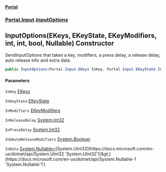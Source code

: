 #### [Portal](index.md 'index')
### [Portal.Input](Portal.Input.md 'Portal.Input').[InputOptions](InputOptions.md 'Portal.Input.InputOptions')

## InputOptions(EKeys, EKeyState, EKeyModifiers, int, int, bool, Nullable<uint>) Constructor

SendInputOptions that takes a key, modifiers, a press delay, a release delay, auto release info and extra data.

```csharp
public InputOptions(Portal.Input.EKeys InKey, Portal.Input.EKeyState InKeyState=Portal.Input.EKeyState.Up|Portal.Input.EKeyState.Down, Portal.Input.EKeyModifiers InModifiers=Portal.Input.EKeyModifiers.None, int InReleaseDelay=0, int InPressDelay=0, bool InbAutoReleaseModifiers=true, System.Nullable<uint> InData=null);
```
#### Parameters

<a name='Portal.Input.InputOptions.InputOptions(Portal.Input.EKeys,Portal.Input.EKeyState,Portal.Input.EKeyModifiers,int,int,bool,System.Nullable_uint_).InKey'></a>

`InKey` [EKeys](EKeys.md 'Portal.Input.EKeys')

<a name='Portal.Input.InputOptions.InputOptions(Portal.Input.EKeys,Portal.Input.EKeyState,Portal.Input.EKeyModifiers,int,int,bool,System.Nullable_uint_).InKeyState'></a>

`InKeyState` [EKeyState](EKeyState.md 'Portal.Input.EKeyState')

<a name='Portal.Input.InputOptions.InputOptions(Portal.Input.EKeys,Portal.Input.EKeyState,Portal.Input.EKeyModifiers,int,int,bool,System.Nullable_uint_).InModifiers'></a>

`InModifiers` [EKeyModifiers](EKeyModifiers.md 'Portal.Input.EKeyModifiers')

<a name='Portal.Input.InputOptions.InputOptions(Portal.Input.EKeys,Portal.Input.EKeyState,Portal.Input.EKeyModifiers,int,int,bool,System.Nullable_uint_).InReleaseDelay'></a>

`InReleaseDelay` [System.Int32](https://docs.microsoft.com/en-us/dotnet/api/System.Int32 'System.Int32')

<a name='Portal.Input.InputOptions.InputOptions(Portal.Input.EKeys,Portal.Input.EKeyState,Portal.Input.EKeyModifiers,int,int,bool,System.Nullable_uint_).InPressDelay'></a>

`InPressDelay` [System.Int32](https://docs.microsoft.com/en-us/dotnet/api/System.Int32 'System.Int32')

<a name='Portal.Input.InputOptions.InputOptions(Portal.Input.EKeys,Portal.Input.EKeyState,Portal.Input.EKeyModifiers,int,int,bool,System.Nullable_uint_).InbAutoReleaseModifiers'></a>

`InbAutoReleaseModifiers` [System.Boolean](https://docs.microsoft.com/en-us/dotnet/api/System.Boolean 'System.Boolean')

<a name='Portal.Input.InputOptions.InputOptions(Portal.Input.EKeys,Portal.Input.EKeyState,Portal.Input.EKeyModifiers,int,int,bool,System.Nullable_uint_).InData'></a>

`InData` [System.Nullable&lt;](https://docs.microsoft.com/en-us/dotnet/api/System.Nullable-1 'System.Nullable`1')[System.UInt32](https://docs.microsoft.com/en-us/dotnet/api/System.UInt32 'System.UInt32')[&gt;](https://docs.microsoft.com/en-us/dotnet/api/System.Nullable-1 'System.Nullable`1')